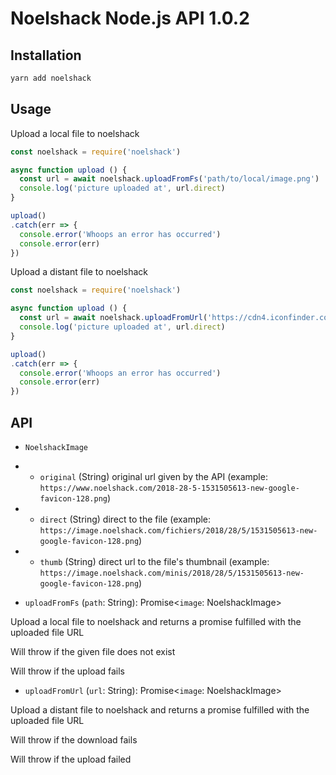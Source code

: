 # Noelshack Node.js API 1.0.2

## Installation

```bash
yarn add noelshack
```

## Usage

Upload a local file to noelshack

```javascript
const noelshack = require('noelshack')

async function upload () {
  const url = await noelshack.uploadFromFs('path/to/local/image.png')
  console.log('picture uploaded at', url.direct)
}

upload()
.catch(err => {
  console.error('Whoops an error has occurred')
  console.error(err)
})
```

Upload a distant file to noelshack

```javascript
const noelshack = require('noelshack')

async function upload () {
  const url = await noelshack.uploadFromUrl('https://cdn4.iconfinder.com/data/icons/new-google-logo-2015/400/new-google-favicon-128.png')
  console.log('picture uploaded at', url.direct)
}

upload()
.catch(err => {
  console.error('Whoops an error has occurred')
  console.error(err)
})
```

## API

- `NoelshackImage`
- - `original` (String) original url given by the API (example: `https://www.noelshack.com/2018-28-5-1531505613-new-google-favicon-128.png`)
- - `direct` (String) direct to the file (example: `https://image.noelshack.com/fichiers/2018/28/5/1531505613-new-google-favicon-128.png`)
- - `thumb` (String) direct url to the file's thumbnail (example: `https://image.noelshack.com/minis/2018/28/5/1531505613-new-google-favicon-128.png`)

- `uploadFromFs` (`path`: String): Promise<`image`: NoelshackImage>

Upload a local file to noelshack and returns a promise fulfilled with the uploaded file URL

Will throw if the given file does not exist

Will throw if the upload fails

- `uploadFromUrl` (`url`: String): Promise<`image`: NoelshackImage>

Upload a distant file to noelshack and returns a promise fulfilled with the uploaded file URL

Will throw if the download fails

Will throw if the upload failed
